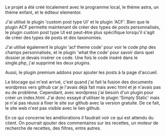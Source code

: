 Le projet a été créé localement avec le programme local, le thème astra, un thème enfant, et le éditeur elementor.

J'ai utilisé le plugin 'custom post type UI' et le plugin 'ACF'. Bien que le plugin ACF permette maintenant de créer des types de posts personnalisés, le plugin custom post type UI est peut-être plus spécifique lorsqu'il s'agit de créer des types de posts et des taxonomies.

J'ai utilisé également le plugin 'acf theme code' pour voir le code php des champs personnalisés, et le plugin 'what the code'  pour savoir dans quel dossier je devais insérer ce code. Une fois le code inséré dans le single.php, j'ai supprimé les deux plugins.

Aussi, le plugin premium addons pour ajouter les posts à la page d'accueil.

Le blocage qui m'est arrivé, c'est quand j'ai fait la fusion des documents wordpress vers github car je l'avais déjà fait mais avec html et je n'avais pas eu de problème. Cependant, avec wordpress j'ai besoin d'un plugin pour créer un index.html. J'ai donc essayé d'utiliser le plugin 'Simply Static' mais je n'ai pas réussi à fixer le site sur github avec la version gratuite. De ce fait, le site web n'est pas visible avec le lien github.

En ce qui concerne les améliorations il faudrait voir ce qui est attendu du client. On pourrait ajouter des commentaires sur les recettes, un moteur de recherche de recettes, des filtres, entre autres.


